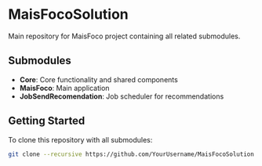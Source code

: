 # MaisFocoSolution

Main repository for MaisFoco project containing all related submodules.

## Submodules

- **Core**: Core functionality and shared components
- **MaisFoco**: Main application
- **JobSendRecomendation**: Job scheduler for recommendations

## Getting Started

To clone this repository with all submodules:

```bash
git clone --recursive https://github.com/YourUsername/MaisFocoSolution.git
```